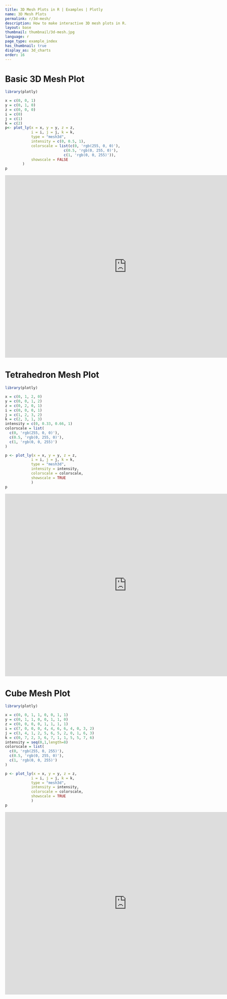 ```yaml
---
title: 3D Mesh Plots in R | Examples | Plotly
name: 3D Mesh Plots
permalink: r/3d-mesh/
description: How to make interactive 3D mesh plots in R.
layout: base
thumbnail: thumbnail/3d-mesh.jpg
language: r
page_type: example_index
has_thumbnail: true
display_as: 3d_charts
order: 16
---
```



# Basic 3D Mesh Plot
```r
library(plotly)

x = c(0, 0, 1)
y = c(0, 1, 0)
z = c(0, 0, 0)
i = c(0)
j = c(1)
k = c(2)
p<- plot_ly(x = x, y = y, z = z,
            i = i, j = j, k = k,
            type = "mesh3d",
            intensity = c(0, 0.5, 1),
            colorscale = list(c(0, 'rgb(255, 0, 0)'),
                           c(0.5, 'rgb(0, 255, 0)'),
                           c(1, 'rgb(0, 0, 255)')),
            showscale = FALSE
        )
p
```
<iframe height="600" id="igraph" scrolling="no" seamless="seamless" src="https://plot.ly/~RPlotBot/3024.embed" width="800" frameBorder="0"></iframe>

# Tetrahedron Mesh Plot

```r
library(plotly)

x = c(0, 1, 2, 0)
y = c(0, 0, 1, 2)
z = c(0, 2, 0, 1)
i = c(0, 0, 0, 1)
j = c(1, 2, 3, 2)
k = c(2, 3, 1, 3)
intensity = c(0, 0.33, 0.66, 1)
colorscale = list(
  c(0, 'rgb(255, 0, 0)'),
  c(0.5, 'rgb(0, 255, 0)'),
  c(1, 'rgb(0, 0, 255)')
)

p <- plot_ly(x = x, y = y, z = z,
            i = i, j = j, k = k,
            type = "mesh3d",
            intensity = intensity,
            colorscale = colorscale,
            showscale = TRUE
            )
p
```

<iframe height="600" id="igraph" scrolling="no" seamless="seamless" src="https://plot.ly/~RPlotBot/3026.embed" width="800" frameBorder="0"></iframe>

# Cube Mesh Plot

```r
library(plotly)

x = c(0, 0, 1, 1, 0, 0, 1, 1)
y = c(0, 1, 1, 0, 0, 1, 1, 0)
z = c(0, 0, 0, 0, 1, 1, 1, 1)
i = c(7, 0, 0, 0, 4, 4, 6, 6, 4, 0, 3, 2)
j = c(3, 4, 1, 2, 5, 6, 5, 2, 0, 1, 6, 3)
k = c(0, 7, 2, 3, 6, 7, 1, 1, 5, 5, 7, 6)
intensity = seq(0,1,length=8)
colorscale = list(
  c(0, 'rgb(255, 0, 255)'),
  c(0.5, 'rgb(0, 255, 0)'),
  c(1, 'rgb(0, 0, 255)')
)

p <- plot_ly(x = x, y = y, z = z,
            i = i, j = j, k = k,
            type = "mesh3d",
            intensity = intensity,
            colorscale = colorscale,
            showscale = TRUE
            )
p
```

<iframe height="600" id="igraph" scrolling="no" seamless="seamless" src="https://plot.ly/~RPlotBot/3028.embed" width="800" frameBorder="0"></iframe>
